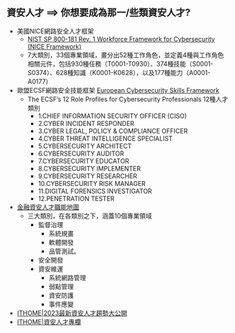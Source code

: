 ## 資安人才 ==> 你想要成為那一/些類資安人才?
- 美國NICE網路安全人才框架
  - [NIST SP 800-181 Rev. 1  Workforce Framework for Cybersecurity (NICE Framework)](https://csrc.nist.gov/publications/detail/sp/800-181/rev-1/final)
  - 7大類別，33個專業領域，畫分出52種工作角色，並定義4種與工作角色相關元件，包括930種任務（T0001-T0930）、374種技能（S0001-S0374）、628種知識（K0001-K0628），以及177種能力（A0001-A0177）
- 歐盟ECSF網路安全技能框架  [European Cybersecurity Skills Framework](https://www.enisa.europa.eu/publications/european-cybersecurity-skills-framework-ecsf)
  - The ECSF’s 12 Role Profiles for Cybersecurity Professionals 12種人才類別
    - 1.CHIEF INFORMATION SECURITY OFFICER (CISO)
    - 2.CYBER INCIDENT RESPONDER
    - 3.CYBER LEGAL, POLICY & COMPLIANCE OFFICER
    - 4.CYBER THREAT INTELLIGENCE SPECIALIST
    - 5.CYBERSECURITY ARCHITECT
    - 6.CYBERSECURITY AUDITOR
    - 7.CYBERSECURITY EDUCATOR
    - 8.CYBERSECURITY IMPLEMENTER
    - 9.CYBERSECURITY RESEARCHER
    - 10.CYBERSECURITY RISK MANAGER
    - 11.DIGITAL FORENSICS INVESTIGATOR
    - 12.PENETRATION TESTER
- [金融資安人才職能地圖](https://www.ithome.com.tw/news/156897)
  - 三大類別，在各類別之下，涵蓋10個專業領域
    - 監督治理
      - 系統規畫
      - 軟體開發
      - 品管測試。
    - 安全開發
    - 資安維運
      - 系統網路管理
      - 弱點管理
      - 資安防護
      - 事件應變
- [ITHOME|2023最新資安人才趨勢大公開](https://www.ithome.com.tw/article/157173)
- [ITHOME|資安人才專欄](https://www.ithome.com.tw/tags/%E8%B3%87%E5%AE%89%E4%BA%BA%E6%89%8D)

